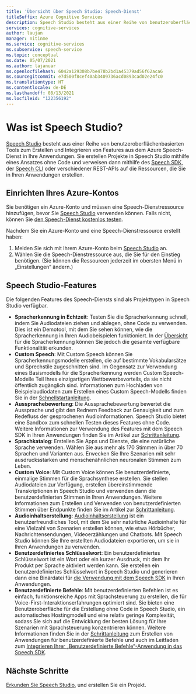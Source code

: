 ```yaml
---
title: 'Übersicht über Speech Studio: Speech-Dienst'
titleSuffix: Azure Cognitive Services
description: Speech Studio besteht aus einer Reihe von benutzeroberflächenbasierten Tools zum Erstellen und Integrieren von Features aus dem Azure Speech-Dienst in Ihre Anwendungen.
services: cognitive-services
author: laujan
manager: nitinme
ms.service: cognitive-services
ms.subservice: speech-service
ms.topic: conceptual
ms.date: 05/07/2021
ms.author: lajanuar
ms.openlocfilehash: 6042a129308b7be478b2bd1a45379ad56f62aca6
ms.sourcegitcommit: e7d500f8cef40ab3409736acd0893cad02e24fc0
ms.translationtype: HT
ms.contentlocale: de-DE
ms.lasthandoff: 08/13/2021
ms.locfileid: "122356192"
---
```

# <a name="what-is-speech-studio"></a>Was ist Speech Studio?

[Speech Studio](https://speech.microsoft.com) besteht aus einer Reihe von benutzeroberflächenbasierten Tools zum Erstellen und Integrieren von Features aus dem Azure Speech-Dienst in Ihre Anwendungen. Sie erstellen Projekte in Speech Studio mithilfe eines Ansatzes ohne Code und verweisen dann mithilfe des [Speech SDK](speech-sdk.md), der [Speech CLI](spx-overview.md) oder verschiedener REST-APIs auf die Ressourcen, die Sie in Ihren Anwendungen erstellen.

## <a name="set-up-your-azure-account"></a>Einrichten Ihres Azure-Kontos

Sie benötigen ein Azure-Konto und müssen eine Speech-Dienstressource hinzufügen, bevor Sie [Speech Studio](https://speech.microsoft.com) verwenden können. Falls nicht, können Sie [den Speech-Dienst kostenlos testen](overview.md#try-the-speech-service-for-free).

Nachdem Sie ein Azure-Konto und eine Speech-Dienstressource erstellt haben:

1. Melden Sie sich mit Ihrem Azure-Konto beim [Speech Studio](https://speech.microsoft.com) an.
1. Wählen Sie die Speech-Dienstressource aus, die Sie für den Einstieg benötigen. (Sie können die Ressourcen jederzeit im obersten Menü in „Einstellungen“ ändern.)

## <a name="speech-studio-features"></a>Speech Studio-Features

Die folgenden Features des Speech-Diensts sind als Projekttypen in Speech Studio verfügbar.

* **Spracherkennung in Echtzeit**: Testen Sie die Spracherkennung schnell, indem Sie Audiodateien ziehen und ablegen, ohne Code zu verwenden. Dies ist ein Demotool, mit dem Sie sehen können, wie die Spracherkennung in Ihren Audiobeispielen funktioniert. In der [Übersicht](speech-to-text.md) für die Spracherkennung können Sie jedoch die gesamte verfügbare Funktionalität erkunden.
* **Custom Speech**: Mit Custom Speech können Sie Spracherkennungsmodelle erstellen, die auf bestimmte Vokabularsätze und Sprechstile zugeschnitten sind. Im Gegensatz zur Verwendung eines Basismodells für die Spracherkennung werden Custom Speech-Modelle Teil Ihres einzigartigen Wettbewerbsvorteils, da sie nicht öffentlich zugänglich sind. Informationen zum Hochladen von Beispielaudiodaten zum Erstellen eines Custom Speech-Modells finden Sie in der [Schnellstartanleitung](how-to-custom-speech-test-and-train.md).
* **Aussprachebewertung**: Die Aussprachebewertung bewertet die Aussprache und gibt den Rednern Feedback zur Genauigkeit und zum Redefluss der gesprochenen Audioinformationen. Speech Studio bietet eine Sandbox zum schnellen Testen dieses Features ohne Code. Weitere Informationen zur Verwendung des Features mit dem Speech SDK in Ihren Anwendungen finden Sie im Artikel zur [Schrittanleitung](how-to-pronunciation-assessment.md).
* **Sprachkatalog**: Erstellen Sie Apps und Dienste, die eine natürliche Sprache verwenden. Wählen Sie aus mehr als 170 Stimmen in über 70 Sprachen und Varianten aus. Erwecken Sie Ihre Szenarien mit sehr ausdrucksstarken und menschenähnlichen neuronalen Stimmen zum Leben.
* **Custom Voice**: Mit Custom Voice können Sie benutzerdefinierte, einmalige Stimmen für die Sprachsynthese erstellen. Sie stellen Audiodateien zur Verfügung, erstellen übereinstimmende Transkriptionen in Speech Studio und verwenden dann die benutzerdefinierten Stimmen in Ihren Anwendungen. Weitere Informationen zum Erstellen und Verwenden von benutzerdefinierten Stimmen über Endpunkte finden Sie im Artikel zur [Schrittanleitung](how-to-custom-voice-create-voice.md). 
* **Audioinhaltserstellung**: [Audioinhaltserstellung](how-to-audio-content-creation.md) ist ein benutzerfreundliches Tool, mit dem Sie sehr natürliche Audioinhalte für eine Vielzahl von Szenarien erstellen können, wie etwa Hörbücher, Nachrichtensendungen, Videoerzählungen und Chatbots. Mit Speech Studio können Sie Ihre erstellten Audiodateien exportieren, um sie in Ihren Anwendungen zu verwenden.
* **Benutzerdefiniertes Schlüsselwort**: Ein benutzerdefiniertes Schlüsselwort ist ein Wort oder ein kurzer Ausdruck, mit dem Ihr Produkt per Sprache aktiviert werden kann. Sie erstellen ein benutzerdefiniertes Schlüsselwort in Speech Studio und generieren dann eine Binärdatei für [die Verwendung mit dem Speech SDK](custom-keyword-basics.md) in Ihren Anwendungen.
* **Benutzerdefinierte Befehle**: Mit benutzerdefinierten Befehlen ist es einfach, funktionsreiche Apps mit Sprachsteuerung zu erstellen, die für Voice-First-Interaktionserfahrungen optimiert sind. Sie bieten eine Benutzeroberfläche für die Erstellung ohne Code in Speech Studio, ein automatisches Hostingmodell und eine relativ geringe Komplexität, sodass Sie sich auf die Entwicklung der besten Lösung für Ihre Szenarien mit Sprachsteuerung konzentrieren können. Weitere Informationen finden Sie in der [Schrittanleitung](how-to-develop-custom-commands-application.md) zum Erstellen von Anwendungen für benutzerdefinierte Befehle und auch im Leitfaden zum [Integrieren Ihrer „Benutzerdefinierte Befehle“-Anwendung in das Speech SDK](how-to-custom-commands-setup-speech-sdk.md).

## <a name="next-steps"></a>Nächste Schritte

[Erkunden Sie Speech Studio](https://speech.microsoft.com), und erstellen Sie ein Projekt.




